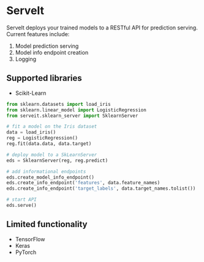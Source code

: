 # ServeIt

ServeIt deploys your trained models to a RESTful API for prediction serving. Current features include:

1. Model prediction serving
1. Model info endpoint creation
1. Logging

## Supported libraries
* Scikit-Learn

```python
from sklearn.datasets import load_iris
from sklearn.linear_model import LogisticRegression
from serveit.sklearn_server import SklearnServer

# fit a model on the Iris dataset
data = load_iris()
reg = LogisticRegression()
reg.fit(data.data, data.target)

# deploy model to a SkLearnServer
eds = SklearnServer(reg, reg.predict)

# add informational endpoints
eds.create_model_info_endpoint()
eds.create_info_endpoint('features', data.feature_names)
eds.create_info_endpoint('target_labels', data.target_names.tolist())

# start API
eds.serve()
```

## Limited functionality
* TensorFlow
* Keras
* PyTorch